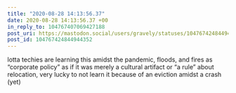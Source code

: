 ```yaml
---
title: "2020-08-28 14:13:56.37"
date: 2020-08-28 14:13:56.37 +00
in_reply_to: 104767407069427188
post_uri: https://mastodon.social/users/gravely/statuses/104767424844944352
post_id: 104767424844944352
---
```

lotta techies are learning this amidst the pandemic, floods, and fires as “corporate policy” as if it was merely a cultural artifact or “a rule” about relocation, very lucky to not learn it because of an eviction amidst a crash (yet)


